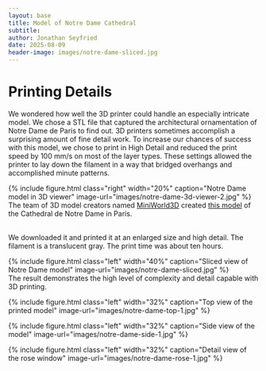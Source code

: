 ```yaml
---
layout: base
title: Model of Notre Dame Cathedral
subtitle:
author: Jonathan Seyfried
date: 2025-08-09
header-image: images/notre-dame-sliced.jpg
---
```


# Printing Details
We wondered how well the 3D printer could handle an especially intricate model. We chose a STL file that captured the architectural ornamentation of Notre Dame de Paris to find out. 3D printers sometimes accomplish a surprising amount of fine detail work. To increase our chances of success with this model, we chose to print in High Detail and reduced the print speed by 100 mm/s on most of the layer types. These settings allowed the printer to lay down the filament in a way that bridged overhangs and accomplished minute patterns. 

{% include figure.html
  class="right"
  width="20%"
  caption="Notre Dame model in 3D viewer"
  image-url="images/notre-dame-3d-viewer-2.jpg"
%}
The team of 3D model creators named [MiniWorld3D](https://www.printables.com/@MiniWorld3D) created [this model](https://www.printables.com/model/274437-notre-dame-de-paris-france/files) of the Cathedral de Notre Dame in Paris.

<br style="clear: both">
We downloaded it and printed it at an enlarged size and high detail. The filament is a translucent gray. The print time was about ten hours. 

{% include figure.html
  class="left"
  width="40%"
  caption="Sliced view of Notre Dame model"
  image-url="images/notre-dame-sliced.jpg"
%}
<br style="clear: both">
The result demonstrates the high level of complexity and detail capable with 3D printing.

{% include figure.html
  class="left"
  width="32%"
  caption="Top view of the printed model"
  image-url="images/notre-dame-top-1.jpg"
%}

{% include figure.html
  class="left"
  width="32%"
  caption="Side view of the model"
  image-url="images/notre-dame-side-1.jpg"
%}

{% include figure.html
  class="left"
  width="32%"
  caption="Detail view of the rose window"
  image-url="images/notre-dame-rose-1.jpg"
%}